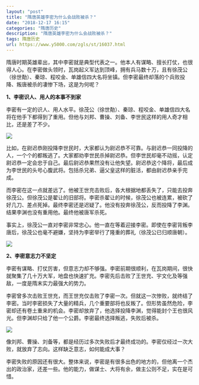 ```yaml
---
layout: "post"
title: "隋唐英雄李密为什么会战败被杀？"
date: "2018-12-17 16:15"
categories: "隋唐历史"
description: "隋唐英雄李密为什么会战败被杀？"
tags: 隋唐历史
url: https://www.y5000.com/zgls/st/16037.html
---
```






隋唐时期英雄辈出，其中李密就是典型代表之一。他本人有谋略、擅长打仗，也很得人心。在李密做头领时，瓦岗起义军达到顶峰，拥有兵马数十万，且有徐茂公（徐世勣）、秦琼、程咬金、单雄信四大名将坐镇。但李密最终却落的个兵败投降、叛唐被杀的凄惨下场，这是为何呢？

**1、李密识人、用人的本事不到家**

李密有一定的识人、用人水平。徐茂公（徐世勣）、秦琼、程咬金、单雄信四大名将在他手下都得到了重用。但他与刘邦、曹操、刘备、李世民这样的用人奇才相比，还是差了不少。

![](https://img.y5000.com/uploads/allimg/170306/14060364c-0.jpg)

比如，在尉迟恭刚投降李世民时，大家都认为尉迟恭不可靠。与尉迟恭一同投降的人，一个个的都叛逃了。大家都劝李世民杀掉尉迟恭。但李世民却毫不动摇，认定尉迟恭一定会忠于自己。最后尉迟恭果然没有让他失望。尉迟恭这个降将，最后成为李世民的头号心腹武将。包括杀兄弟、逼父皇这样的脏活，都由尉迟恭亲手完成。

而李密在这一点就差远了。他被王世充击败后，各大根据地都丢失了，只能去投奔徐茂公。但徐茂公是翟让的旧部将。李密杀翟让的时候，徐茂公也被连累，被砍了好几刀、差点死掉。最终李密还是迟疑了。他没有投奔徐茂公，反而投降了李渊。结果李渊也没有重用他。最终他被唐军杀死。

事实上，徐茂公一直对李密非常忠心。他一直在等着迎接李密。即使在李密背叛李唐后，徐茂公也毫不避嫌，坚持为李密举行了隆重的葬礼（徐茂公已归顺唐朝）。

![](https://img.y5000.com/uploads/allimg/170306/140603L19-1.jpg)

**2、李密意志力不坚定**

李密有谋略、打仗厉害，但意志力却不够强。李密前期很顺利，在瓦岗期间，很快就聚集了几十万大军，地盘也快速扩充。李密先后击败了王世充、宇文化及等强敌，一度是隋末实力最强大的势力。

李密曾多次击败王世充，而王世充仅击败了李密一次。但就这一次惨败，就终结了李密。当时李密损失了大量的精兵，几个重要部将也反叛了。但形势虽然危险，李密却还有卷土重来的机会。李密却放弃了，他选择投降李渊，觉得能封个王也很风光。但李渊却只给了他一个公爵。李密最终选择叛逃，失败后被杀。

![](https://img.y5000.com/uploads/allimg/170306/1406036450-2.jpg)

像刘邦、曹操、刘备等，都是经历过多次失败后才最终成功的。李密仅经过一次大败，就放弃了志向。这样缺乏意志，如何能成大事？

李密失败的原因还有很大。整体来说，李密是有很多出色的地方的，但他离一个杰出的政治家，还差一些。他的能力，做谋士、大将有余，做主公则不足，实在是可惜。
